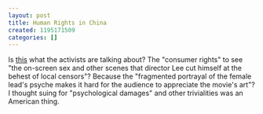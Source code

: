```yaml
---
layout: post
title: Human Rights in China
created: 1195171509
categories: []
---
```

Is <a href="http://today.reuters.com/news/articlenews.aspx?type=oddlyEnoughNews&storyid=2007-11-14T160904Z_01_N1492029_RTRUKOC_0_US-SEX.xml" rel="external">this</a> what the activists are talking about? The "consumer rights" to see "the on-screen sex and other scenes that director Lee cut himself at the behest of local censors"? Because the "fragmented portrayal of the female lead's psyche makes it hard for the audience to appreciate the movie's art"? I thought suing for "psychological damages" and other trivialities was an American thing. 

